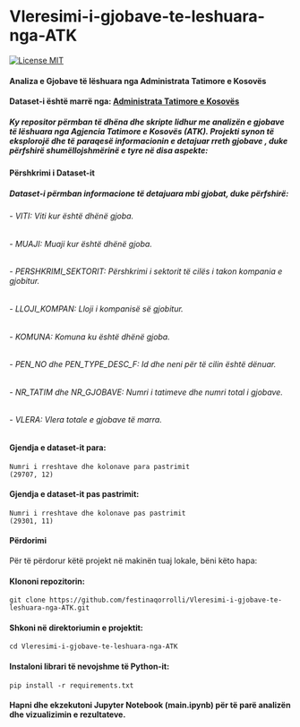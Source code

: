 # Vleresimi-i-gjobave-te-leshuara-nga-ATK
[![License MIT](https://img.shields.io/badge/license-MIT-blue.svg)](https://github.com/festinaqorrolli/Vleresimi-i-gjobave-te-leshuara-nga-ATK/blob/main/LICENSE.txt)

#### Analiza e Gjobave të lëshuara nga Administrata Tatimore e Kosovës

####  Dataset-i është marrë nga: [Administrata Tatimore e Kosovës](https://www.atk-ks.org/open-data/)

##### Ky repositor përmban të dhëna dhe skripte lidhur me analizën e gjobave të lëshuara nga Agjencia Tatimore e Kosovës (ATK). Projekti synon të eksplorojë dhe të paraqesë informacionin e detajuar rreth gjobave , duke përfshirë shumëllojshmërinë e tyre në disa aspekte:

#### Përshkrimi i Dataset-it
##### Dataset-i përmban informacione të detajuara mbi gjobat, duke përfshirë:

###### - VITI: Viti kur është dhënë gjoba.
###### - MUAJI: Muaji kur është dhënë gjoba.
###### - PERSHKRIMI_SEKTORIT: Përshkrimi i sektorit të cilës i takon kompania e gjobitur.
###### - LLOJI_KOMPAN: Lloji i kompanisë së gjobitur.
###### - KOMUNA: Komuna ku është dhënë gjoba.
###### - PEN_NO dhe PEN_TYPE_DESC_F: Id dhe neni për të cilin është dënuar.
###### - NR_TATIM dhe NR_GJOBAVE: Numri i tatimeve dhe numri total i gjobave.
###### - VLERA: Vlera totale e gjobave të marra.

#### Gjendja e dataset-it para: 
```
Numri i rreshtave dhe kolonave para pastrimit
(29707, 12)
```

#### Gjendja e dataset-it pas pastrimit: 
```
Numri i rreshtave dhe kolonave pas pastrimit
(29301, 11)
```

#### Përdorimi

Për të përdorur këtë projekt në makinën tuaj lokale, bëni këto hapa:

#### Klononi repozitorin:

```
git clone https://github.com/festinaqorrolli/Vleresimi-i-gjobave-te-leshuara-nga-ATK.git
```

#### Shkoni në direktoriumin e projektit:

```
cd Vleresimi-i-gjobave-te-leshuara-nga-ATK
```

#### Instaloni librari të nevojshme të Python-it:

```
pip install -r requirements.txt
```

#### Hapni dhe ekzekutoni Jupyter Notebook (main.ipynb) për të parë analizën dhe vizualizimin e rezultateve.
